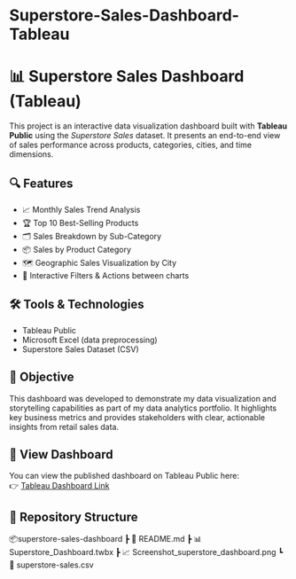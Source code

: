 # Superstore-Sales-Dashboard-Tableau
# 📊 Superstore Sales Dashboard (Tableau)

This project is an interactive data visualization dashboard built with **Tableau Public** using the *Superstore Sales* dataset. It presents an end-to-end view of sales performance across products, categories, cities, and time dimensions.

## 🔍 Features

- 📈 Monthly Sales Trend Analysis  
- 🏆 Top 10 Best-Selling Products  
- 🗂️ Sales Breakdown by Sub-Category  
- 📦 Sales by Product Category  
- 🗺️ Geographic Sales Visualization by City  
- 🧠 Interactive Filters & Actions between charts  

## 🛠️ Tools & Technologies

- Tableau Public  
- Microsoft Excel (data preprocessing)  
- Superstore Sales Dataset (CSV)  

## 🎯 Objective

This dashboard was developed to demonstrate my data visualization and storytelling capabilities as part of my data analytics portfolio. It highlights key business metrics and provides stakeholders with clear, actionable insights from retail sales data.

## 🔗 View Dashboard

You can view the published dashboard on Tableau Public here:  
👉 [Tableau Dashboard Link](https://public.tableau.com/app/profile/irgi.ahmad.alfarizi/viz/SuperstoreSalesDashboard_17499822786370/Dashboard1?publish=yes)

## 📁 Repository Structure

📦superstore-sales-dashboard
┣ 📄 README.md
┣ 📊 Superstore_Dashboard.twbx
┣ 📈 Screenshot_superstore_dashboard.png
┗ 📄 superstore-sales.csv
